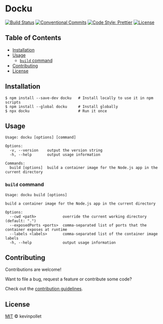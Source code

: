 # Docku <!-- omit in toc -->

[![Build Status](https://github.com/kevinpollet/docku/workflows/Build/badge.svg)](https://github.com/kevinpollet/docku/actions)
[![Conventional Commits](https://img.shields.io/badge/Conventional%20Commits-1.0.0-yellow.svg)](https://conventionalcommits.org)
[![Code Style: Prettier](https://img.shields.io/badge/code_style-prettier-ff69b4.svg)](https://github.com/prettier/prettier)
[![License](https://img.shields.io/badge/license-MIT-blue.svg)](./LICENSE.md)

## Table of Contents <!-- omit in toc -->

- [Installation](#installation)
- [Usage](#usage)
  - [`build` command](#build-command)
- [Contributing](#contributing)
- [License](#license)

## Installation

```shell
$ npm install --save-dev docku   # Install locally to use it in npm scripts
$ npm install --global docku     # Install globally
$ npx docku                      # Run it once
```

## Usage

```shell
Usage: docku [options] [command]

Options:
  -v, --version    output the version string
  -h, --help       output usage information

Commands:
  build [options]  build a container image for the Node.js app in the current directory
```

### `build` command

```shell
Usage: docku build [options]

build a container image for the Node.js app in the current directory

Options:
  --cwd <path>            override the current working directory (default: ".")
  --exposedPorts <ports>  comma-separated list of ports that the container exposes at runtime
  --labels <labels>       comma-separated list of the container image labels
  -h, --help              output usage information
```

## Contributing

Contributions are welcome!

Want to file a bug, request a feature or contribute some code?

Check out the [contribution guidelines](./CONTRIBUTING.md).

## License

[MIT](./LICENSE.md) © kevinpollet
